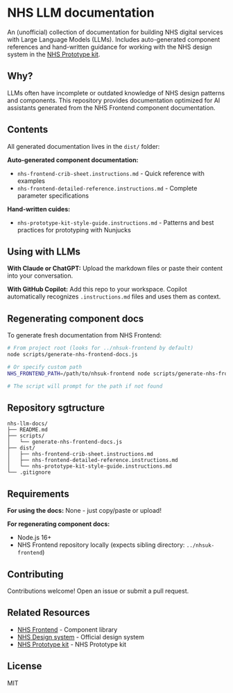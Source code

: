 # NHS LLM documentation

An (unofficial) collection of documentation for building NHS digital services with Large Language Models (LLMs). Includes auto-generated component references and hand-written guidance for working with the NHS design system in the [NHS Prototype kit](https://prototype-kit.service-manual.nhs.uk/).

## Why?

LLMs often have incomplete or outdated knowledge of NHS design patterns and components. This repository provides documentation optimized for AI assistants generated from the NHS Frontend component documentation.

## Contents

All generated documentation lives in the `dist/` folder:

**Auto-generated component documentation:**
- `nhs-frontend-crib-sheet.instructions.md` - Quick reference with examples
- `nhs-frontend-detailed-reference.instructions.md` - Complete parameter specifications

**Hand-written cuides:**
- `nhs-prototype-kit-style-guide.instructions.md` - Patterns and best practices for prototyping with Nunjucks

## Using with LLMs

**With Claude or ChatGPT:** Upload the markdown files or paste their content into your conversation.

**With GitHub Copilot:** Add this repo to your workspace. Copilot automatically recognizes `.instructions.md` files and uses them as context.

## Regenerating component docs

To generate fresh documentation from NHS Frontend:

```bash
# From project root (looks for ../nhsuk-frontend by default)
node scripts/generate-nhs-frontend-docs.js

# Or specify custom path
NHS_FRONTEND_PATH=/path/to/nhsuk-frontend node scripts/generate-nhs-frontend-docs.js

# The script will prompt for the path if not found
```

## Repository sgtructure

```
nhs-llm-docs/
├── README.md
├── scripts/
│   └── generate-nhs-frontend-docs.js
├── dist/
│   ├── nhs-frontend-crib-sheet.instructions.md
│   ├── nhs-frontend-detailed-reference.instructions.md
│   └── nhs-prototype-kit-style-guide.instructions.md
└── .gitignore
```

## Requirements

**For using the docs:** None - just copy/paste or upload!

**For regenerating component docs:**
- Node.js 16+
- NHS Frontend repository locally (expects sibling directory: `../nhsuk-frontend`)

## Contributing

Contributions welcome! Open an issue or submit a pull request.

## Related Resources

- [NHS Frontend](https://github.com/nhsuk/nhsuk-frontend) - Component library
- [NHS Design system](https://service-manual.nhs.uk/design-system) - Official design system
- [NHS Prototype kit](https://prototype-kit.service-manual.nhs.uk/) - NHS Prototype kit

## License

MIT